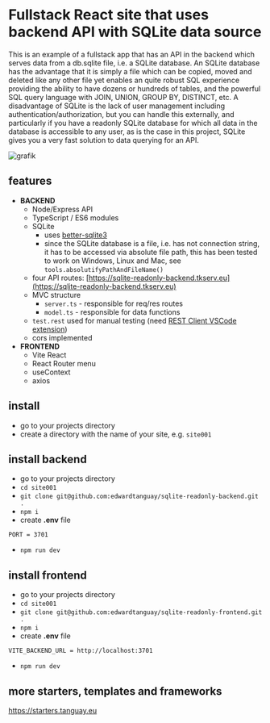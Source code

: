 # Fullstack React site that uses backend API with SQLite data source

This is an example of a fullstack app that has an API in the backend which serves data from a db.sqlite file, i.e. a SQLite database. An SQLite database has the advantage that it is simply a file which can be copied, moved and deleted like any other file yet enables an quite robust SQL experience providing the ability to have dozens or hundreds of tables, and the powerful SQL query language with JOIN, UNION, GROUP BY, DISTINCT, etc. A disadvantage of SQLite is the lack of user management including authentication/authorization, but you can handle this externally, and particularly if you have a readonly SQLite database for which all data in the database is accessible to any user, as is the case in this project, SQLite gives you a very fast solution to data querying for an API.

![grafik](https://starters.tanguay.eu/images/starters/sqliteReadonly.png)

## features

- **BACKEND**
  - Node/Express API
  - TypeScript / ES6 modules
  - SQLite
    - uses [better-sqlite3](https://www.npmjs.com/package/better-sqlite3)
    - since the SQLite database is a file, i.e. has not connection string, it has to be accessed via absolute file path, this has been tested to work on Windows, Linux and Mac, see `tools.absolutifyPathAndFileName()`
  - four API routes: [https://sqlite-readonly-backend.tkserv.eu](https://sqlite-readonly-backend.tkserv.eu)
  - MVC structure
    - `server.ts` - responsible for req/res routes
    - `model.ts` - responsible for data functions
  - `test.rest` used for manual testing (need [REST Client VSCode extension](https://marketplace.visualstudio.com/items?itemName=humao.rest-client))
  - cors implemented
- **FRONTEND**
  - Vite React
  - React Router menu
  - useContext
  - axios

## install

- go to your projects directory
- create a directory with the name of your site, e.g. `site001`

## install backend

- go to your projects directory
- `cd site001`
- `git clone git@github.com:edwardtanguay/sqlite-readonly-backend.git .`
- `npm i`
- create **.env** file

```text
PORT = 3701
```

- `npm run dev`

## install frontend

- go to your projects directory
- `cd site001`
- `git clone git@github.com:edwardtanguay/sqlite-readonly-frontend.git .`
- `npm i`
- create **.env** file

```text
VITE_BACKEND_URL = http://localhost:3701
```

- `npm run dev`

## more starters, templates and frameworks

https://starters.tanguay.eu

